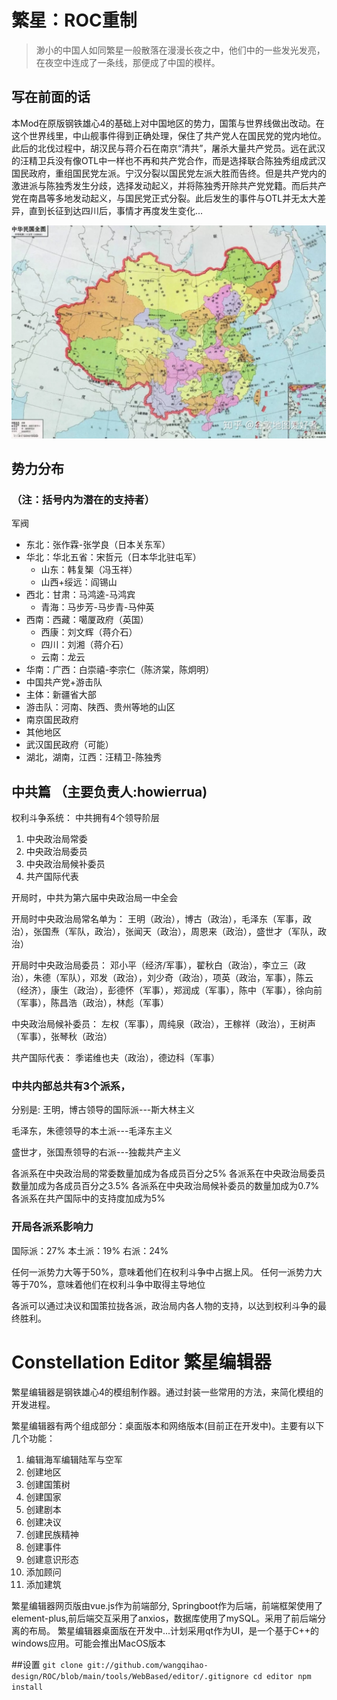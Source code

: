 # 繁星：ROC重制 

> 渺小的中国人如同繁星一般散落在漫漫长夜之中，他们中的一些发光发亮，在夜空中连成了一条线，那便成了中国的模样。

## 写在前面的话

本Mod在原版钢铁雄心4的基础上对中国地区的势力，国策与世界线做出改动。在这个世界线里，中山舰事件得到正确处理，保住了共产党人在国民党的党内地位。此后的北伐过程中，胡汉民与蒋介石在南京“清共”，屠杀大量共产党员。远在武汉的汪精卫兵没有像OTL中一样也不再和共产党合作，而是选择联合陈独秀组成武汉国民政府，重组国民党左派。宁汉分裂以国民党左派大胜而告终。但是共产党内的激进派与陈独秀发生分歧，选择发动起义，并将陈独秀开除共产党党籍。而后共产党在南昌等多地发动起义，与国民党正式分裂。此后发生的事件与OTL并无太大差异，直到长征到达四川后，事情才再度发生变化...

![ROC MAP](/asset/ROC%20MAP.png "1936年中国行政区划图")

## 势力分布
### （注：括号内为潜在的支持者）
军阀

- 东北：张作霖-张学良（日本关东军）
- 华北：华北五省：宋哲元（日本华北驻屯军）
	- 山东：韩复榘（冯玉祥）
	- 山西+绥远：阎锡山
- 西北：甘肃：马鸿逵-马鸿宾
	- 青海：马步芳-马步青-马仲英
- 西南：西藏：噶厦政府（英国）
	- 西康：刘文辉（蒋介石）
	- 四川：刘湘（蒋介石）
	- 云南：龙云
- 华南：广西：白崇禧-李宗仁（陈济棠，陈炯明）
- 中国共产党+游击队
- 主体：新疆省大部
- 游击队：河南、陕西、贵州等地的山区
- 南京国民政府
- 其他地区
- 武汉国民政府（可能）
- 湖北，湖南，江西：汪精卫-陈独秀

## 中共篇 （主要负责人:howierrua)

权利斗争系统：
中共拥有4个领导阶层
1. 中央政治局常委
2. 中央政治局委员
3. 中央政治局候补委员
4. 共产国际代表

开局时，中共为第六届中央政治局一中全会

开局时中央政治局常名单为：
王明（政治），博古（政治），毛泽东（军事，政治），张国焘（军队，政治），张闻天（政治），周恩来（政治），盛世才（军队，政治）

开局时中央政治局委员：
邓小平（经济/军事），翟秋白（政治），李立三（政治），朱德（军队），邓发（政治），刘少奇（政治），项英（政治，军事），陈云（经济），康生（政治），彭德怀（军事），郑润成（军事），陈中（军事），徐向前（军事），陈昌浩（政治），林彪（军事）

中央政治局候补委员：
左权（军事），周纯泉（政治），王稼祥（政治），王树声（军事），张琴秋（政治）

共产国际代表：
季诺维也夫（政治），德边科（军事）

### 中共内部总共有3个派系，

分别是: 王明，博古领导的国际派---斯大林主义 

毛泽东，朱德领导的本土派---毛泽东主义 

盛世才，张国焘领导的右派---独裁共产主义

各派系在中央政治局的常委数量加成为各成员百分之5% 
各派系在中央政治局委员数量加成为各成员百分之3.5% 
各派系在中央政治局候补委员的数量加成为0.7% 
各派系在共产国际中的支持度加成为5% 

### 开局各派系影响力 
国际派：27% 本土派：19% 右派：24%

任何一派势力大等于50%，意味着他们在权利斗争中占据上风。 
任何一派势力大等于70%，意味着他们在权利斗争中取得主导地位

各派可以通过决议和国策拉拢各派，政治局内各人物的支持，以达到权利斗争的最终胜利。

# Constellation Editor 繁星编辑器

繁星编辑器是钢铁雄心4的模组制作器。通过封装一些常用的方法，来简化模组的开发进程。

繁星编辑器有两个组成部分：桌面版本和网络版本(目前正在开发中)。主要有以下几个功能：
1. 编辑海军编辑陆军与空军
2. 创建地区
3. 创建国策树
4. 创建国家
5. 创建剧本
6. 创建决议
7. 创建民族精神
8. 创建事件
9. 创建意识形态
10. 添加顾问
11. 添加建筑

繁星编辑器网页版由vue.js作为前端部分, Springboot作为后端，前端框架使用了element-plus,前后端交互采用了anxios，数据库使用了mySQL。采用了前后端分离的布局。
繁星编辑器桌面版在开发中...计划采用qt作为UI，是一个基于C++的windows应用。可能会推出MacOS版本

##设置
    ```
	git clone git://github.com/wangqihao-design/ROC/blob/main/tools/WebBased/editor/.gitignore
	cd editor
	npm install
    ```
